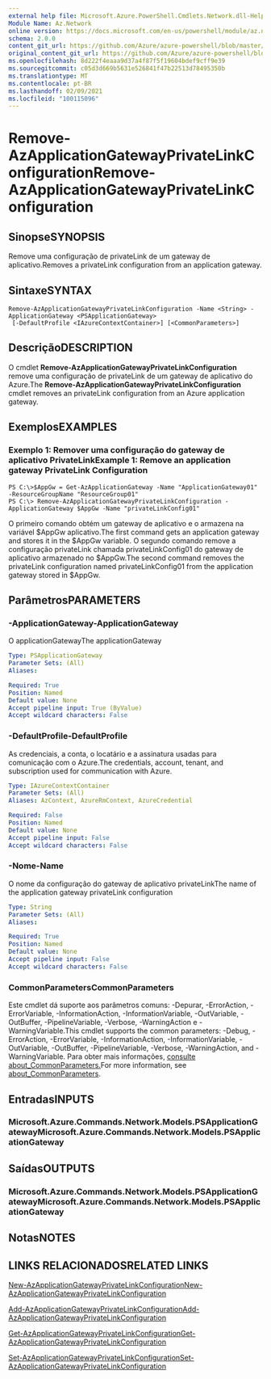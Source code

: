 ```yaml
---
external help file: Microsoft.Azure.PowerShell.Cmdlets.Network.dll-Help.xml
Module Name: Az.Network
online version: https://docs.microsoft.com/en-us/powershell/module/az.network/remove-azapplicationgatewayprivatelinkconfiguration
schema: 2.0.0
content_git_url: https://github.com/Azure/azure-powershell/blob/master/src/Network/Network/help/Remove-AzApplicationGatewayPrivateLinkConfiguration.md
original_content_git_url: https://github.com/Azure/azure-powershell/blob/master/src/Network/Network/help/Remove-AzApplicationGatewayPrivateLinkConfiguration.md
ms.openlocfilehash: 8d222f4eaaa9d37a4f87f5f19604bdef9cff9e39
ms.sourcegitcommit: c05d3d669b5631e526841f47b22513d78495350b
ms.translationtype: MT
ms.contentlocale: pt-BR
ms.lasthandoff: 02/09/2021
ms.locfileid: "100115096"
---
```

# <span data-ttu-id="b9c1a-101">Remove-AzApplicationGatewayPrivateLinkConfiguration</span><span class="sxs-lookup"><span data-stu-id="b9c1a-101">Remove-AzApplicationGatewayPrivateLinkConfiguration</span></span>

## <span data-ttu-id="b9c1a-102">Sinopse</span><span class="sxs-lookup"><span data-stu-id="b9c1a-102">SYNOPSIS</span></span>
<span data-ttu-id="b9c1a-103">Remove uma configuração de privateLink de um gateway de aplicativo.</span><span class="sxs-lookup"><span data-stu-id="b9c1a-103">Removes a privateLink configuration from an application gateway.</span></span>

## <span data-ttu-id="b9c1a-104">Sintaxe</span><span class="sxs-lookup"><span data-stu-id="b9c1a-104">SYNTAX</span></span>

```
Remove-AzApplicationGatewayPrivateLinkConfiguration -Name <String> -ApplicationGateway <PSApplicationGateway>
 [-DefaultProfile <IAzureContextContainer>] [<CommonParameters>]
```

## <span data-ttu-id="b9c1a-105">Descrição</span><span class="sxs-lookup"><span data-stu-id="b9c1a-105">DESCRIPTION</span></span>
<span data-ttu-id="b9c1a-106">O cmdlet **Remove-AzApplicationGatewayPrivateLinkConfiguration** remove uma configuração de privateLink de um gateway de aplicativo do Azure.</span><span class="sxs-lookup"><span data-stu-id="b9c1a-106">The **Remove-AzApplicationGatewayPrivateLinkConfiguration** cmdlet removes an privateLink configuration from an Azure application gateway.</span></span>

## <span data-ttu-id="b9c1a-107">Exemplos</span><span class="sxs-lookup"><span data-stu-id="b9c1a-107">EXAMPLES</span></span>

### <span data-ttu-id="b9c1a-108">Exemplo 1: Remover uma configuração do gateway de aplicativo PrivateLink</span><span class="sxs-lookup"><span data-stu-id="b9c1a-108">Example 1: Remove an application gateway PrivateLink Configuration</span></span>
```
PS C:\>$AppGw = Get-AzApplicationGateway -Name "ApplicationGateway01" -ResourceGroupName "ResourceGroup01"
PS C:\> Remove-AzApplicationGatewayPrivateLinkConfiguration -ApplicationGateway $AppGw -Name "privateLinkConfig01"
```

<span data-ttu-id="b9c1a-109">O primeiro comando obtém um gateway de aplicativo e o armazena na variável $AppGw aplicativo.</span><span class="sxs-lookup"><span data-stu-id="b9c1a-109">The first command gets an application gateway and stores it in the $AppGw variable.</span></span>
<span data-ttu-id="b9c1a-110">O segundo comando remove a configuração privateLink chamada privateLinkConfig01 do gateway de aplicativo armazenado no $AppGw.</span><span class="sxs-lookup"><span data-stu-id="b9c1a-110">The second command removes the privateLink configuration named privateLinkConfig01 from the application gateway stored in $AppGw.</span></span>

## <span data-ttu-id="b9c1a-111">Parâmetros</span><span class="sxs-lookup"><span data-stu-id="b9c1a-111">PARAMETERS</span></span>

### <span data-ttu-id="b9c1a-112">-ApplicationGateway</span><span class="sxs-lookup"><span data-stu-id="b9c1a-112">-ApplicationGateway</span></span>
<span data-ttu-id="b9c1a-113">O applicationGateway</span><span class="sxs-lookup"><span data-stu-id="b9c1a-113">The applicationGateway</span></span>

```yaml
Type: PSApplicationGateway
Parameter Sets: (All)
Aliases:

Required: True
Position: Named
Default value: None
Accept pipeline input: True (ByValue)
Accept wildcard characters: False
```

### <span data-ttu-id="b9c1a-114">-DefaultProfile</span><span class="sxs-lookup"><span data-stu-id="b9c1a-114">-DefaultProfile</span></span>
<span data-ttu-id="b9c1a-115">As credenciais, a conta, o locatário e a assinatura usadas para comunicação com o Azure.</span><span class="sxs-lookup"><span data-stu-id="b9c1a-115">The credentials, account, tenant, and subscription used for communication with Azure.</span></span>

```yaml
Type: IAzureContextContainer
Parameter Sets: (All)
Aliases: AzContext, AzureRmContext, AzureCredential

Required: False
Position: Named
Default value: None
Accept pipeline input: False
Accept wildcard characters: False
```

### <span data-ttu-id="b9c1a-116">-Nome</span><span class="sxs-lookup"><span data-stu-id="b9c1a-116">-Name</span></span>
<span data-ttu-id="b9c1a-117">O nome da configuração do gateway de aplicativo privateLink</span><span class="sxs-lookup"><span data-stu-id="b9c1a-117">The name of the application gateway privateLink configuration</span></span>

```yaml
Type: String
Parameter Sets: (All)
Aliases:

Required: True
Position: Named
Default value: None
Accept pipeline input: False
Accept wildcard characters: False
```

### <span data-ttu-id="b9c1a-118">CommonParameters</span><span class="sxs-lookup"><span data-stu-id="b9c1a-118">CommonParameters</span></span>
<span data-ttu-id="b9c1a-119">Este cmdlet dá suporte aos parâmetros comuns: -Depurar, -ErrorAction, -ErrorVariable, -InformationAction, -InformationVariable, -OutVariable, -OutBuffer, -PipelineVariable, -Verbose, -WarningAction e -WarningVariable.</span><span class="sxs-lookup"><span data-stu-id="b9c1a-119">This cmdlet supports the common parameters: -Debug, -ErrorAction, -ErrorVariable, -InformationAction, -InformationVariable, -OutVariable, -OutBuffer, -PipelineVariable, -Verbose, -WarningAction, and -WarningVariable.</span></span> <span data-ttu-id="b9c1a-120">Para obter mais informações, [consulte about_CommonParameters.](http://go.microsoft.com/fwlink/?LinkID=113216)</span><span class="sxs-lookup"><span data-stu-id="b9c1a-120">For more information, see [about_CommonParameters](http://go.microsoft.com/fwlink/?LinkID=113216).</span></span>

## <span data-ttu-id="b9c1a-121">Entradas</span><span class="sxs-lookup"><span data-stu-id="b9c1a-121">INPUTS</span></span>

### <span data-ttu-id="b9c1a-122">Microsoft.Azure.Commands.Network.Models.PSApplicationGateway</span><span class="sxs-lookup"><span data-stu-id="b9c1a-122">Microsoft.Azure.Commands.Network.Models.PSApplicationGateway</span></span>

## <span data-ttu-id="b9c1a-123">Saídas</span><span class="sxs-lookup"><span data-stu-id="b9c1a-123">OUTPUTS</span></span>

### <span data-ttu-id="b9c1a-124">Microsoft.Azure.Commands.Network.Models.PSApplicationGateway</span><span class="sxs-lookup"><span data-stu-id="b9c1a-124">Microsoft.Azure.Commands.Network.Models.PSApplicationGateway</span></span>

## <span data-ttu-id="b9c1a-125">Notas</span><span class="sxs-lookup"><span data-stu-id="b9c1a-125">NOTES</span></span>

## <span data-ttu-id="b9c1a-126">LINKS RELACIONADOS</span><span class="sxs-lookup"><span data-stu-id="b9c1a-126">RELATED LINKS</span></span>

[<span data-ttu-id="b9c1a-127">New-AzApplicationGatewayPrivateLinkConfiguration</span><span class="sxs-lookup"><span data-stu-id="b9c1a-127">New-AzApplicationGatewayPrivateLinkConfiguration</span></span>](./New-AzApplicationGatewayPrivateLinkConfiguration.md)

[<span data-ttu-id="b9c1a-128">Add-AzApplicationGatewayPrivateLinkConfiguration</span><span class="sxs-lookup"><span data-stu-id="b9c1a-128">Add-AzApplicationGatewayPrivateLinkConfiguration</span></span>](./Add-AzApplicationGatewayPrivateLinkConfiguration.md)

[<span data-ttu-id="b9c1a-129">Get-AzApplicationGatewayPrivateLinkConfiguration</span><span class="sxs-lookup"><span data-stu-id="b9c1a-129">Get-AzApplicationGatewayPrivateLinkConfiguration</span></span>](./Get-AzApplicationGatewayPrivateLinkConfiguration.md)

[<span data-ttu-id="b9c1a-130">Set-AzApplicationGatewayPrivateLinkConfiguration</span><span class="sxs-lookup"><span data-stu-id="b9c1a-130">Set-AzApplicationGatewayPrivateLinkConfiguration</span></span>](./Set-AzApplicationGatewayPrivateLinkConfiguration.md)